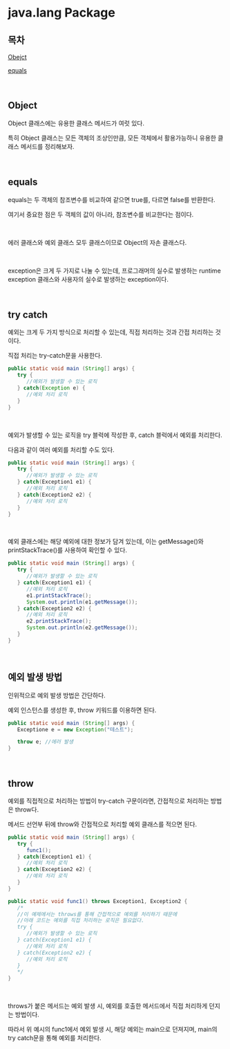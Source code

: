# java.lang Package

## 목차

[Obejct](#Object)

[equals](#equals)

<br>

## Object

Object 클래스에는 유용한 클래스 메서드가 여럿 있다.

특히 Object 클래스는 모든 객체의 조상인만큼, 모든 객체에서 활용가능하니 유용한 클래스 메서드를 정리해보자.

<br>


## equals

equals는 두 객체의 참조변수를 비교하여 같으면 true를, 다르면 false를 반환한다.

여기서 중요한 점은 두 객체의 값이 아니라, 참조변수를 비교한다는 점이다.

<br>

에러 클래스와 예외 클래스 모두 클래스이므로 Object의 자손 클래스다.

<br>

exception은 크게 두 가지로 나눌 수 있는데, 프로그래머의 실수로 발생하는 runtime exception 클래스와 사용자의 실수로 발생하는 exception이다.

<br>

## try catch

예외는 크게 두 가지 방식으로 처리할 수 있는데, 직접 처리하는 것과 간접 처리하는 것이다.

직접 처리는 try-catch문을 사용한다.

```java
public static void main (String[] args) {
   try {
      //예외가 발생할 수 있는 로직
   } catch(Exception e) {
      //예외 처리 로직
   }
}
```

<br>

예외가 발생할 수 있는 로직을 try 블럭에 작성한 후, catch 블럭에서 예외를 처리한다.

다음과 같이 여러 예외를 처리할 수도 있다.

```java
public static void main (String[] args) {
   try {
      //예외가 발생할 수 있는 로직
   } catch(Exception1 e1) {
      //예외 처리 로직
   } catch(Exception2 e2) {
      //예외 처리 로직
   }
}
```

<br>

예외 클래스에는 해당 예외에 대한 정보가 담겨 있는데, 이는 getMessage()와 printStackTrace()를 사용하여 확인할 수 있다.

```java
public static void main (String[] args) {
   try {
      //예외가 발생할 수 있는 로직
   } catch(Exception1 e1) {
      //예외 처리 로직
      e1.printStackTrace();
      System.out.println(e1.getMessage());
   } catch(Exception2 e2) {
      //예외 처리 로직
      e2.printStackTrace();
      System.out.println(e2.getMessage());
   }
}
```

<br>

## 예외 발생 방법

인위적으로 예외 발생 방법은 간단하다.

예외 인스턴스를 생성한 후, throw 키워드를 이용하면 된다.

```java
public static void main (String[] args) {
   Exceptione e = new Exception("테스트");

   throw e; //에러 발생
}
```

<br>

## throw

예외를 직접적으로 처리하는 방법이 try-catch 구문이라면, 간접적으로 처리하는 방법은 throw다.

메서드 선언부 뒤에 throw와 간접적으로 처리할 예외 클래스를 적으면 된다.

```java
public static void main (String[] args) {
   try {
      func1();
   } catch(Exception1 e1) {
      //예외 처리 로직
   } catch(Exception2 e2) {
      //예외 처리 로직
   }
}

public static void func1() throws Exception1, Exception2 {
   /*
   //이 예제에서는 throws를 통해 간접적으로 예외를 처리하기 때문에
   //아래 코드는 예외를 직접 처리하는 로직은 필요없다.
   try {
      //예외가 발생할 수 있는 로직
   } catch(Exception1 e1) {
      //예외 처리 로직
   } catch(Exception2 e2) {
      //예외 처리 로직
   }
   */
}
```

<br>

throws가 붙은 메서드는 예외 발생 시, 예외를 호출한 메서드에서 직접 처리하게 던지는 방법이다.

따라서 위 예시의 func1에서 예외 발생 시, 해당 예외는 main으로 던져지며, main의 try catch문을 통해 예외를 처리한다.
